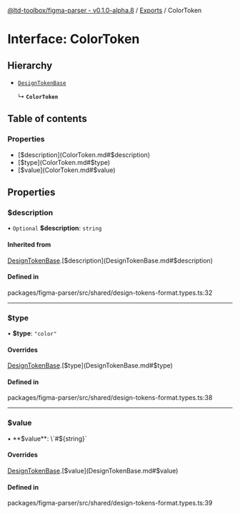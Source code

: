 [@ltd-toolbox/figma-parser - v0.1.0-alpha.8](../README.md) / [Exports](../modules.md) / ColorToken

# Interface: ColorToken

## Hierarchy

- [`DesignTokenBase`](DesignTokenBase.md)

  ↳ **`ColorToken`**

## Table of contents

### Properties

- [$description](ColorToken.md#$description)
- [$type](ColorToken.md#$type)
- [$value](ColorToken.md#$value)

## Properties

### $description

• `Optional` **$description**: `string`

#### Inherited from

[DesignTokenBase](DesignTokenBase.md).[$description](DesignTokenBase.md#$description)

#### Defined in

packages/figma-parser/src/shared/design-tokens-format.types.ts:32

___

### $type

• **$type**: ``"color"``

#### Overrides

[DesignTokenBase](DesignTokenBase.md).[$type](DesignTokenBase.md#$type)

#### Defined in

packages/figma-parser/src/shared/design-tokens-format.types.ts:38

___

### $value

• **$value**: \`#$\{string}\`

#### Overrides

[DesignTokenBase](DesignTokenBase.md).[$value](DesignTokenBase.md#$value)

#### Defined in

packages/figma-parser/src/shared/design-tokens-format.types.ts:39
